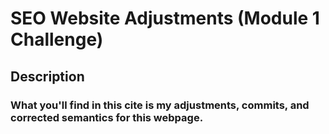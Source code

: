 # SEO Website Adjustments (Module 1 Challenge)
## Description
### What you'll find in this cite is my adjustments, commits, and corrected semantics for this webpage.
